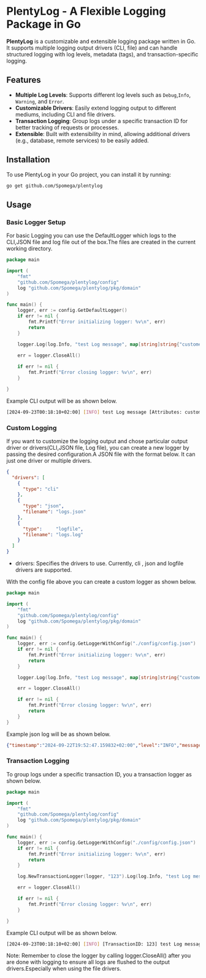 # PlentyLog - A Flexible Logging Package in Go

**PlentyLog** is a customizable and extensible logging package written in Go. It supports multiple logging output drivers (CLI, file) and can handle structured logging with log levels, metadata (tags), and transaction-specific logging.

## Features

- **Multiple Log Levels**: Supports different log levels such as `Debug`,`Info`, `Warning`, and `Error`.
- **Customizable Drivers**: Easily extend logging output to different mediums, including CLI and file drivers.
- **Transaction Logging**: Group logs under a specific transaction ID for better tracking of requests or processes.
- **Extensible**: Built with extensibility in mind, allowing additional drivers (e.g., database, remote services) to be easily added.

## Installation

To use PlentyLog in your Go project, you can install it by running:

```bash
go get github.com/Spomega/plentylog

```

## Usage

### Basic Logger Setup
For basic Logging you can use the DefaultLogger which logs to the CLI,JSON file and log file out of the box.The files are created in the current working directory.

```go
package main

import (
	"fmt"
	"github.com/Spomega/plentylog/config"
	log "github.com/Spomega/plentylog/pkg/domain"
)

func main() {
	logger, err := config.GetDefaultLogger()
	if err != nil {
		fmt.Printf("Error initializing logger: %v\n", err)
		return
	}

	logger.Log(log.Info, "test Log message", map[string]string{"customerId": "123", "operation": "purchase", "itemId": "456"}, "")
	
	err = logger.CloseAll()

	if err != nil {
		fmt.Printf("Error closing logger: %v\n", err)
	}

}
```
Example CLI output will be as shown below.
```bash
[2024-09-23T00:18:10+02:00] [INFO] test Log message [Attributes: customerId:123, operation:purchase, itemId:456]
```

### Custom Logging
If you want to customize the logging output and chose  particular output driver or drivers(CLI,JSON file, Log file), you can create a new logger by passing the desired configuration.A JSON file with the format below.
It can just one driver or multiple drivers.

```json
{
  "drivers": [
    {
      "type": "cli"
    },
    {
      "type": "json",
      "filename": "logs.json"
    },
    {
      "type":     "logfile",
      "filename": "logs.log"
    }
  ]
}
```
- drivers: Specifies the drivers to use. Currently, cli , json and logfile drivers are supported.

With the config file above you can create a custom logger as shown below.
```go
package main

import (
	"fmt"
	"github.com/Spomega/plentylog/config"
	log "github.com/Spomega/plentylog/pkg/domain"
)

func main() {
	logger, err := config.GetLoggerWithConfig("./config/config.json")
	if err != nil {
		fmt.Printf("Error initializing logger: %v\n", err)
		return
	}

	logger.Log(log.Info, "test Log message", map[string]string{"customerId": "123", "operation": "purchase", "itemId": "456"}, "")

	err = logger.CloseAll()

	if err != nil {
		fmt.Printf("Error closing logger: %v\n", err)
		return
	}
}
```
Example  json log will be as shown below.
```json
{"timestamp":"2024-09-22T19:52:47.159832+02:00","level":"INFO","message":"test Log message","meta_data":{"customerId":"123","itemId":"456","operation":"purchase"}
```
### Transaction Logging
To group logs under a specific transaction ID, you a transaction logger as shown below.
```go
package main

import (
	"fmt"
	"github.com/Spomega/plentylog/config"
	log "github.com/Spomega/plentylog/pkg/domain"
)

func main() {
	logger, err := config.GetLoggerWithConfig("./config/config.json")
	if err != nil {
		fmt.Printf("Error initializing logger: %v\n", err)
		return
	}

	log.NewTransactionLogger(logger, "123").Log(log.Info, "test Log message", map[string]string{"customerId": "123", "operation": "purchase", "itemId": "456"})

	err = logger.CloseAll()

	if err != nil {
		fmt.Printf("Error closing logger: %v\n", err)
	}

}
```
Example CLI output will be as shown below.
```bash
[2024-09-23T00:18:10+02:00] [INFO] [TransactionID: 123] test Log message [Attributes: customerId:123, operation:purchase, itemId:456]
```
Note:
 Remember to close the logger by calling logger.CloseAll() after you are done with logging to ensure all logs are flushed to the output drivers.Especially when using the file drivers.










